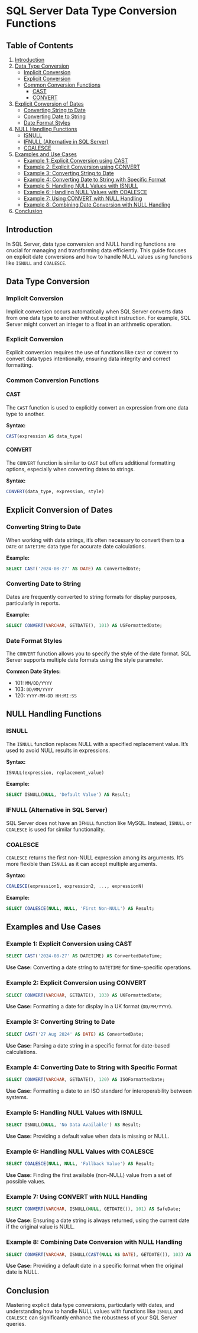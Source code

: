 # SQL Server Data Type Conversion Functions

## Table of Contents
1. [Introduction](#introduction)
2. [Data Type Conversion](#data-type-conversion)
   - [Implicit Conversion](#implicit-conversion)
   - [Explicit Conversion](#explicit-conversion)
   - [Common Conversion Functions](#common-conversion-functions)
     - [CAST](#cast)
     - [CONVERT](#convert)
3. [Explicit Conversion of Dates](#explicit-conversion-of-dates)
   - [Converting String to Date](#converting-string-to-date)
   - [Converting Date to String](#converting-date-to-string)
   - [Date Format Styles](#date-format-styles)
4. [NULL Handling Functions](#null-handling-functions)
   - [ISNULL](#isnull)
   - [IFNULL (Alternative in SQL Server)](#ifnull-alternative-in-sql-server)
   - [COALESCE](#coalesce)
5. [Examples and Use Cases](#examples-and-use-cases)
   - [Example 1: Explicit Conversion using CAST](#example-1-explicit-conversion-using-cast)
   - [Example 2: Explicit Conversion using CONVERT](#example-2-explicit-conversion-using-convert)
   - [Example 3: Converting String to Date](#example-3-converting-string-to-date)
   - [Example 4: Converting Date to String with Specific Format](#example-4-converting-date-to-string-with-specific-format)
   - [Example 5: Handling NULL Values with ISNULL](#example-5-handling-null-values-with-isnull)
   - [Example 6: Handling NULL Values with COALESCE](#example-6-handling-null-values-with-coalesce)
   - [Example 7: Using CONVERT with NULL Handling](#example-7-using-convert-with-null-handling)
   - [Example 8: Combining Date Conversion with NULL Handling](#example-8-combining-date-conversion-with-null-handling)
6. [Conclusion](#conclusion)

## Introduction
In SQL Server, data type conversion and NULL handling functions are crucial for managing and transforming data efficiently. This guide focuses on explicit date conversions and how to handle NULL values using functions like `ISNULL` and `COALESCE`.

## Data Type Conversion

### Implicit Conversion
Implicit conversion occurs automatically when SQL Server converts data from one data type to another without explicit instruction. For example, SQL Server might convert an integer to a float in an arithmetic operation.

### Explicit Conversion
Explicit conversion requires the use of functions like `CAST` or `CONVERT` to convert data types intentionally, ensuring data integrity and correct formatting.

### Common Conversion Functions

#### CAST
The `CAST` function is used to explicitly convert an expression from one data type to another.

**Syntax:**
```sql
CAST(expression AS data_type)
```

#### CONVERT
The `CONVERT` function is similar to `CAST` but offers additional formatting options, especially when converting dates to strings.

**Syntax:**
```sql
CONVERT(data_type, expression, style)
```

## Explicit Conversion of Dates

### Converting String to Date
When working with date strings, it’s often necessary to convert them to a `DATE` or `DATETIME` data type for accurate date calculations.

**Example:**
```sql
SELECT CAST('2024-08-27' AS DATE) AS ConvertedDate;
```

### Converting Date to String
Dates are frequently converted to string formats for display purposes, particularly in reports.

**Example:**
```sql
SELECT CONVERT(VARCHAR, GETDATE(), 101) AS USFormattedDate;
```

### Date Format Styles
The `CONVERT` function allows you to specify the style of the date format. SQL Server supports multiple date formats using the style parameter.

**Common Date Styles:**
- 101: `MM/DD/YYYY`
- 103: `DD/MM/YYYY`
- 120: `YYYY-MM-DD HH:MI:SS`

## NULL Handling Functions

### ISNULL
The `ISNULL` function replaces NULL with a specified replacement value. It’s used to avoid NULL results in expressions.

**Syntax:**
```sql
ISNULL(expression, replacement_value)
```

**Example:**
```sql
SELECT ISNULL(NULL, 'Default Value') AS Result;
```

### IFNULL (Alternative in SQL Server)
SQL Server does not have an `IFNULL` function like MySQL. Instead, `ISNULL` or `COALESCE` is used for similar functionality.

### COALESCE
`COALESCE` returns the first non-NULL expression among its arguments. It’s more flexible than `ISNULL` as it can accept multiple arguments.

**Syntax:**
```sql
COALESCE(expression1, expression2, ..., expressionN)
```

**Example:**
```sql
SELECT COALESCE(NULL, NULL, 'First Non-NULL') AS Result;
```

## Examples and Use Cases

### Example 1: Explicit Conversion using CAST
```sql
SELECT CAST('2024-08-27' AS DATETIME) AS ConvertedDateTime;
```
**Use Case:** Converting a date string to `DATETIME` for time-specific operations.

### Example 2: Explicit Conversion using CONVERT
```sql
SELECT CONVERT(VARCHAR, GETDATE(), 103) AS UKFormattedDate;
```
**Use Case:** Formatting a date for display in a UK format (`DD/MM/YYYY`).

### Example 3: Converting String to Date
```sql
SELECT CAST('27 Aug 2024' AS DATE) AS ConvertedDate;
```
**Use Case:** Parsing a date string in a specific format for date-based calculations.

### Example 4: Converting Date to String with Specific Format
```sql
SELECT CONVERT(VARCHAR, GETDATE(), 120) AS ISOFormattedDate;
```
**Use Case:** Formatting a date to an ISO standard for interoperability between systems.

### Example 5: Handling NULL Values with ISNULL
```sql
SELECT ISNULL(NULL, 'No Data Available') AS Result;
```
**Use Case:** Providing a default value when data is missing or NULL.

### Example 6: Handling NULL Values with COALESCE
```sql
SELECT COALESCE(NULL, NULL, 'Fallback Value') AS Result;
```
**Use Case:** Finding the first available (non-NULL) value from a set of possible values.

### Example 7: Using CONVERT with NULL Handling
```sql
SELECT CONVERT(VARCHAR, ISNULL(NULL, GETDATE()), 101) AS SafeDate;
```
**Use Case:** Ensuring a date string is always returned, using the current date if the original value is NULL.

### Example 8: Combining Date Conversion with NULL Handling
```sql
SELECT CONVERT(VARCHAR, ISNULL(CAST(NULL AS DATE), GETDATE()), 103) AS SafeUKDate;
```
**Use Case:** Providing a default date in a specific format when the original date is NULL.

## Conclusion
Mastering explicit data type conversions, particularly with dates, and understanding how to handle NULL values with functions like `ISNULL` and `COALESCE` can significantly enhance the robustness of your SQL Server queries.

